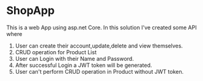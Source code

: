 # ShopApp
This is a web App using asp.net Core.
In this solution I've created some API where
1. User can create their account,update,delete and view themselves.
2. CRUD operation for Product List
3. User can Login with their Name and Password.
4. After successful Login a JWT token will be generated.
5. User can't perform CRUD operation in Product without JWT token.
